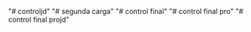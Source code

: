 "# controljd" 
"# segunda carga" 
"# control final" 
"# control final pro" 
"# control final projd" 
